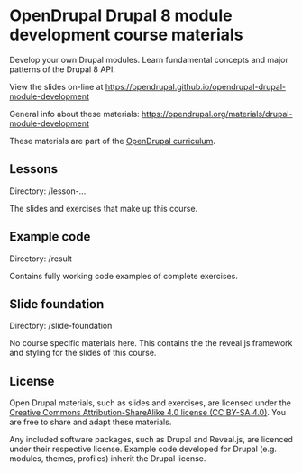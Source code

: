 # OpenDrupal Drupal 8 module development course materials

Develop your own Drupal modules. Learn fundamental concepts and major patterns of the Drupal 8 API.

View the slides on-line at https://opendrupal.github.io/opendrupal-drupal-module-development

General info about these materials: https://opendrupal.org/materials/drupal-module-development

These materials are part of the [OpenDrupal curriculum](https://opendrupal.org).

## Lessons

Directory: /lesson-...

The slides and exercises that make up this course.

## Example code

Directory: /result

Contains fully working code examples of complete exercises.

## Slide foundation

Directory: /slide-foundation

No course specific materials here. This contains the the reveal.js framework and styling for the slides of this course.

## License

Open Drupal materials, such as slides and exercises, are licensed under the [Creative Commons Attribution-ShareAlike 4.0 license (CC BY-SA 4.0)](https://creativecommons.org/licenses/by-sa/4.0/). You are free to share and adapt these materials.

Any included software packages, such as Drupal and Reveal.js, are licenced under their respective license. Example code developed for Drupal (e.g. modules, themes, profiles) inherit the Drupal license.
